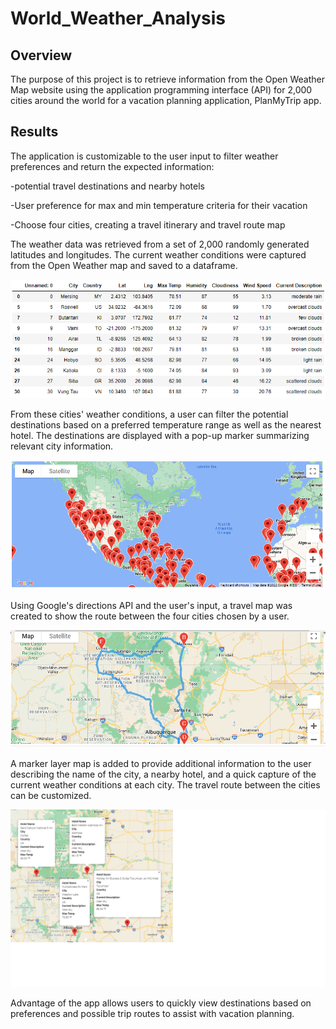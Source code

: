 # World_Weather_Analysis

## Overview

The purpose of this project is to retrieve information from the Open Weather Map website using the application programming interface (API) for 2,000 cities around the world for a vacation planning application, PlanMyTrip app.

## Results

 The application is customizable to the user input to filter weather preferences and return the expected information:

 -potential travel destinations and nearby hotels

 -User preference for max and min temperature criteria for their vacation

 -Choose four cities, creating a travel itinerary and travel route map

The weather data was retrieved from a set of 2,000 randomly generated latitudes and longitudes. The current weather conditions were captured from the Open Weather map and saved to a dataframe.

![Image](https://github.com/courtneysims/World_Weather_Analysis/blob/168899119ad6d5e02ca10bd5832aedef2d7d9ece/Vacation_Search/prefered_city_dataframe.PNG)

From these cities' weather conditions, a user can filter the potential destinations based on a preferred temperature range as well as the nearest hotel. The destinations are displayed with a pop-up marker summarizing relevant city information.

![Image](https://github.com/courtneysims/World_Weather_Analysis/blob/168899119ad6d5e02ca10bd5832aedef2d7d9ece/Vacation_Search/WeatherPy_vacation_map.PNG)


Using Google's directions API and the user's input, a travel map was created to show the route between the four cities chosen by a user. 

![Image](https://github.com/courtneysims/World_Weather_Analysis/blob/168899119ad6d5e02ca10bd5832aedef2d7d9ece/Vacation_Itinerary/WeatherPy_travel_map.PNG)


A marker layer map is added to provide additional information to the user describing the name of the city, a nearby hotel, and a quick capture of the current weather conditions at each city. The travel route between the cities can be customized.

![Image](https://github.com/courtneysims/World_Weather_Analysis/blob/168899119ad6d5e02ca10bd5832aedef2d7d9ece/Vacation_Itinerary/WeatherPy_travel_map_markers.png)


Advantage of the app allows users to quickly view destinations based on preferences and possible trip routes to assist with vacation planning. 